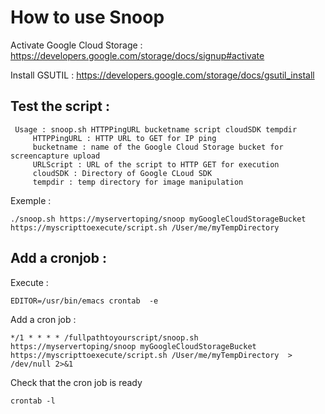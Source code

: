 How to use Snoop
================


Activate Google Cloud Storage : https://developers.google.com/storage/docs/signup#activate

Install GSUTIL : https://developers.google.com/storage/docs/gsutil_install



Test the script : 
-----------------

     Usage : snoop.sh HTTPPingURL bucketname script cloudSDK tempdir
         HTTPPingURL : HTTP URL to GET for IP ping
         bucketname : name of the Google Cloud Storage bucket for screencapture upload
         URLScript : URL of the script to HTTP GET for execution
         cloudSDK : Directory of Google CLoud SDK
         tempdir : temp directory for image manipulation

Exemple :

    ./snoop.sh https://myservertoping/snoop myGoogleCloudStorageBucket https://myscripttoexecute/script.sh /User/me/myTempDirectory


Add a cronjob :
---------------

Execute :

    EDITOR=/usr/bin/emacs crontab  -e

Add a cron job :

    */1 * * * * /fullpathtoyourscript/snoop.sh  https://myservertoping/snoop myGoogleCloudStorageBucket https://myscripttoexecute/script.sh /User/me/myTempDirectory  > /dev/null 2>&1

Check that the cron job is ready

    crontab -l
    

